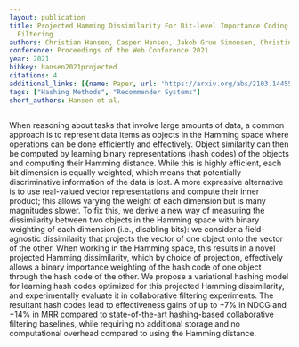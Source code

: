 ```yaml
---
layout: publication
title: Projected Hamming Dissimilarity For Bit-level Importance Coding In Collaborative
  Filtering
authors: Christian Hansen, Casper Hansen, Jakob Grue Simonsen, Christina Lioma
conference: Proceedings of the Web Conference 2021
year: 2021
bibkey: hansen2021projected
citations: 4
additional_links: [{name: Paper, url: 'https://arxiv.org/abs/2103.14455'}]
tags: ["Hashing Methods", "Recommender Systems"]
short_authors: Hansen et al.
---
```

When reasoning about tasks that involve large amounts of data, a common
approach is to represent data items as objects in the Hamming space where
operations can be done efficiently and effectively. Object similarity can then
be computed by learning binary representations (hash codes) of the objects and
computing their Hamming distance. While this is highly efficient, each bit
dimension is equally weighted, which means that potentially discriminative
information of the data is lost. A more expressive alternative is to use
real-valued vector representations and compute their inner product; this allows
varying the weight of each dimension but is many magnitudes slower. To fix
this, we derive a new way of measuring the dissimilarity between two objects in
the Hamming space with binary weighting of each dimension (i.e., disabling
bits): we consider a field-agnostic dissimilarity that projects the vector of
one object onto the vector of the other. When working in the Hamming space,
this results in a novel projected Hamming dissimilarity, which by choice of
projection, effectively allows a binary importance weighting of the hash code
of one object through the hash code of the other. We propose a variational
hashing model for learning hash codes optimized for this projected Hamming
dissimilarity, and experimentally evaluate it in collaborative filtering
experiments. The resultant hash codes lead to effectiveness gains of up to +7%
in NDCG and +14% in MRR compared to state-of-the-art hashing-based
collaborative filtering baselines, while requiring no additional storage and no
computational overhead compared to using the Hamming distance.